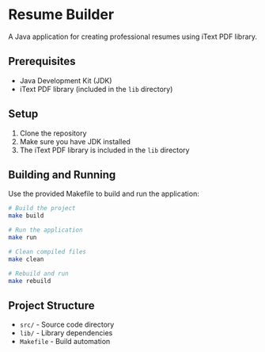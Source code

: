 # Resume Builder

A Java application for creating professional resumes using iText PDF library.

## Prerequisites

- Java Development Kit (JDK)
- iText PDF library (included in the `lib` directory)

## Setup

1. Clone the repository
2. Make sure you have JDK installed
3. The iText PDF library is included in the `lib` directory

## Building and Running

Use the provided Makefile to build and run the application:

```bash
# Build the project
make build

# Run the application
make run

# Clean compiled files
make clean

# Rebuild and run
make rebuild
```

## Project Structure

- `src/` - Source code directory
- `lib/` - Library dependencies
- `Makefile` - Build automation 